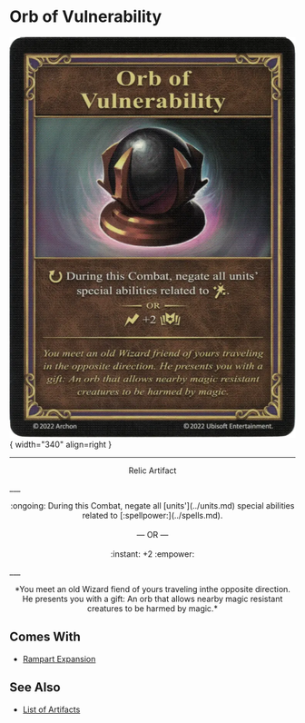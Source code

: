 # Orb of Vulnerability

![Orb of Vulnerability](../assets/artifacts_relic-orb_of_vulnerability.webp){ width="340" align=right }
___
<p style="text-align: center;" markdown>Relic Artifact</p>
___
<p style="text-align: center;" markdown>:ongoing: During this Combat, negate all [units'](../units.md) special abilities related to [:spellpower:](../spells.md).<br><br>— OR —<br><br>:instant: +2 :empower:</p>
___
<p style="text-align: center;" markdown>*You meet an old Wizard fiend of yours traveling inthe opposite direction. He presents you with a gift: An orb that allows nearby magic resistant creatures to be harmed by magic.*</p>


## Comes With

- [Rampart Expansion](../content.md)


## See Also

- [List of Artifacts](../artifacts.md)
